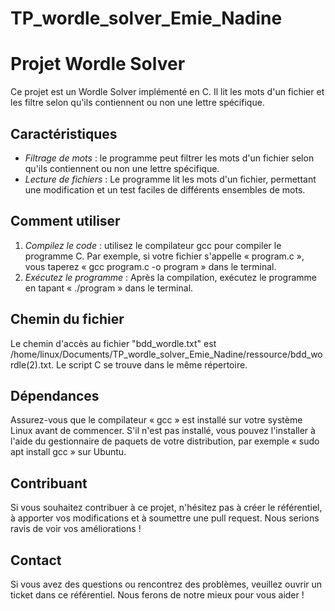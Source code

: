 # TP_wordle_solver_Emie_Nadine
# Projet Wordle Solver

Ce projet est un Wordle Solver implémenté en C. Il lit les mots d'un fichier et les filtre selon qu'ils contiennent ou non une lettre spécifique.

## Caractéristiques

- *Filtrage de mots* : le programme peut filtrer les mots d'un fichier selon qu'ils contiennent ou non une lettre spécifique.
- *Lecture de fichiers* : Le programme lit les mots d'un fichier, permettant une modification et un test faciles de différents ensembles de mots.

## Comment utiliser

1. *Compilez le code* : utilisez le compilateur gcc pour compiler le programme C. Par exemple, si votre fichier s'appelle « program.c », vous taperez « gcc program.c -o program » dans le terminal.
2. *Exécutez le programme* : Après la compilation, exécutez le programme en tapant « ./program » dans le terminal.

## Chemin du fichier

Le chemin d'accès au fichier "bdd_wordle.txt" est /home/linux/Documents/TP_wordle_solver_Emie_Nadine/ressource/bdd_wordle(2).txt. Le script C se trouve dans le même répertoire.

## Dépendances

Assurez-vous que le compilateur « gcc » est installé sur votre système Linux avant de commencer. S'il n'est pas installé, vous pouvez l'installer à l'aide du gestionnaire de paquets de votre distribution, par exemple « sudo apt install gcc » sur Ubuntu.

## Contribuant

Si vous souhaitez contribuer à ce projet, n'hésitez pas à créer le référentiel, à apporter vos modifications et à soumettre une pull request. Nous serions ravis de voir vos améliorations !

## Contact

Si vous avez des questions ou rencontrez des problèmes, veuillez ouvrir un ticket dans ce référentiel. Nous ferons de notre mieux pour vous aider !
